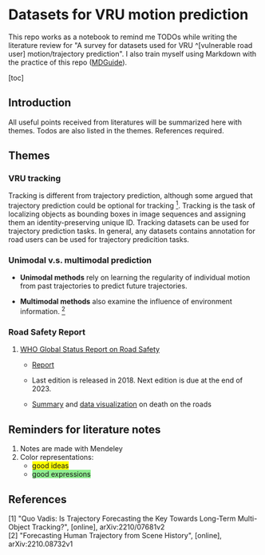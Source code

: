 # Datasets for VRU motion prediction

This repo works as a notebook to remind me TODOs while writing the literature review for "A survey for datasets used for VRU ^[vulnerable road user] motion/trajectory prediction". I also train myself using Markdown with the practice of this repo ([MDGuide](https://www.markdownguide.org/basic-syntax/)).


[toc]

## Introduction

All useful points received from literatures will be summarized here with themes. Todos are also listed in the themes. References required.

## Themes

### VRU tracking

Tracking is different from trajectory prediction, although some argued that trajectory prediction could be optional for tracking [<sup>1</sup>](#refer-anchor-1).
Tracking is the task of localizing objects as bounding boxes in image sequences and assigning them an identity-preserving unique ID.
Tracking datasets can be used for trajectory prediction tasks. In general, any datasets contains annotation for road users can be used for trajectory predicition tasks.

### Unimodal v.s. multimodal prediction

- **Unimodal methods** rely on learning the regularity of individual motion from past trajectories to predict future trajectories.

- **Multimodal methods** also examine the influence of environment information. [<sup>2</sup>](#refer-anchor-2)

### Road Safety Report

1. [WHO Global Status Report on Road Safety](https://www.who.int/publications/i/item/9789241565684)

    - [Report](./References/GlobalStatusReportRoadSafety-eng.pdf)

    - Last edition is released in 2018. Next edition is due at the end of 2023.

    - [Summary](https://www.who.int/publications/i/item/WHO-NMH-NVI-18.20) and [data visualization](https://extranet.who.int/roadsafety/death-on-the-roads/) on death on the roads

## Reminders for literature notes

1. Notes are made with Mendeley
2. Color representations:
    - <font style="background:yellow">good ideas</font>
    - <font style="background:lightgreen">good expressions</font>

## References

<div id="refer-anchor-1"></div>
 [1] "Quo Vadis: Is Trajectory Forecasting the Key Towards Long-Term Multi-Object Tracking?", [online], arXiv:2210/07681v2

<div id="refer-anchor-12"></div>
 [2] "Forecasting Human Trajectory from Scene History", [online], 	arXiv:2210.08732v1